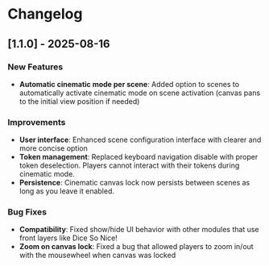 # Changelog

## [1.1.0] - 2025-08-16

### New Features
- **Automatic cinematic mode per scene**: Added option to scenes to automatically activate cinematic mode on scene activation (canvas pans to the initial view position if needed)

### Improvements
- **User interface**: Enhanced scene configuration interface with clearer and more concise option
- **Token management**: Replaced keyboard navigation disable with proper token deselection. Players cannot interact with their tokens during cinematic mode.
- **Persistence**: Cinematic canvas lock now persists between scenes as long as you leave it enabled.

### Bug Fixes
- **Compatibility**: Fixed show/hide UI behavior with other modules that use front layers like Dice So Nice!
- **Zoom on canvas lock**: Fixed a bug that allowed players to zoom in/out with the mousewheel when canvas was locked

